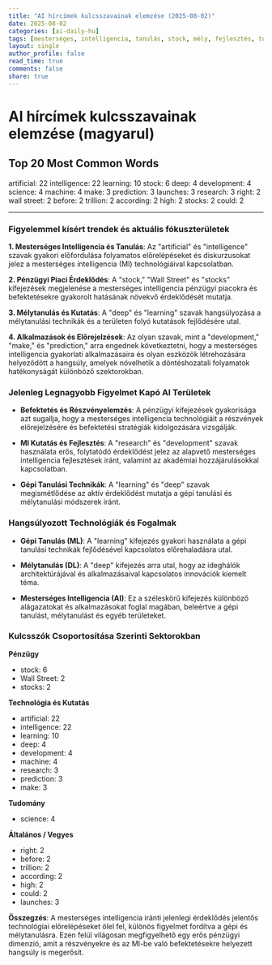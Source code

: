 ```yaml
---
title: "AI hírcímek kulcsszavainak elemzése (2025-08-02)"
date: 2025-08-02
categories: [ai-daily-hu]
tags: [mesterséges, intelligencia, tanulás, stock, mély, fejlesztés, tudomány, gép, készít, előrejelzés, launches, kutatás, helyes, wall street, előtt, trillió, szerint, magas, stocks, tudott]
layout: single
author_profile: false
read_time: true
comments: false
share: true
---
```


# AI hírcímek kulcsszavainak elemzése (magyarul)

## Top 20 Most Common Words

artificial: 22
intelligence: 22
learning: 10
stock: 6
deep: 4
development: 4
science: 4
machine: 4
make: 3
prediction: 3
launches: 3
research: 3
right: 2
wall street: 2
before: 2
trillion: 2
according: 2
high: 2
stocks: 2
could: 2

---

### Figyelemmel kísért trendek és aktuális fókuszterületek

**1. Mesterséges Intelligencia és Tanulás**: Az "artificial" és "intelligence" szavak gyakori előfordulása folyamatos előrelépéseket és diskurzusokat jelez a mesterséges intelligencia (MI) technológiáival kapcsolatban.

**2. Pénzügyi Piaci Érdeklődés**: A "stock," "Wall Street" és "stocks" kifejezések megjelenése a mesterséges intelligencia pénzügyi piacokra és befektetésekre gyakorolt hatásának növekvő érdeklődését mutatja.

**3. Mélytanulás és Kutatás**: A "deep" és "learning" szavak hangsúlyozása a mélytanulási technikák és a területen folyó kutatások fejlődésére utal.

**4. Alkalmazások és Előrejelzések**: Az olyan szavak, mint a "development," "make," és "prediction," arra engednek következtetni, hogy a mesterséges intelligencia gyakorlati alkalmazásaira és olyan eszközök létrehozására helyeződött a hangsúly, amelyek növelhetik a döntéshozatali folyamatok hatékonyságát különböző szektorokban.

### Jelenleg Legnagyobb Figyelmet Kapó AI Területek

- **Befektetés és Részvényelemzés**: A pénzügyi kifejezések gyakorisága azt sugallja, hogy a mesterséges intelligencia technológiáit a részvények előrejelzésére és befektetési stratégiák kidolgozására vizsgálják.
  
- **MI Kutatás és Fejlesztés**: A "research" és "development" szavak használata erős, folytatódó érdeklődést jelez az alapvető mesterséges intelligencia fejlesztések iránt, valamint az akadémiai hozzájárulásokkal kapcsolatban.

- **Gépi Tanulási Technikák**: A "learning" és "deep" szavak megismétlődése az aktív érdeklődést mutatja a gépi tanulási és mélytanulási módszerek iránt.

### Hangsúlyozott Technológiák és Fogalmak

- **Gépi Tanulás (ML)**: A "learning" kifejezés gyakori használata a gépi tanulási technikák fejlődésével kapcsolatos előrehaladásra utal.

- **Mélytanulás (DL)**: A "deep" kifejezés arra utal, hogy az ideghálók architektúrájával és alkalmazásaival kapcsolatos innovációk kiemelt téma.

- **Mesterséges Intelligencia (AI)**: Ez a széleskörű kifejezés különböző alágazatokat és alkalmazásokat foglal magában, beleértve a gépi tanulást, mélytanulást és egyéb területeket.

### Kulcsszók Csoportosítása Szerinti Sektorokban

**Pénzügy**
- stock: 6
- Wall Street: 2
- stocks: 2

**Technológia és Kutatás**
- artificial: 22
- intelligence: 22
- learning: 10
- deep: 4
- development: 4
- machine: 4
- research: 3
- prediction: 3
- make: 3

**Tudomány**
- science: 4

**Általános / Vegyes**
- right: 2
- before: 2
- trillion: 2
- according: 2
- high: 2
- could: 2
- launches: 3

**Összegzés**: A mesterséges intelligencia iránti jelenlegi érdeklődés jelentős technológiai előrelépéseket ölel fel, különös figyelmet fordítva a gépi és mélytanulásra. Ezen felül világosan megfigyelhető egy erős pénzügyi dimenzió, amit a részvényekre és az MI-be való befektetésekre helyezett hangsúly is megerősít.